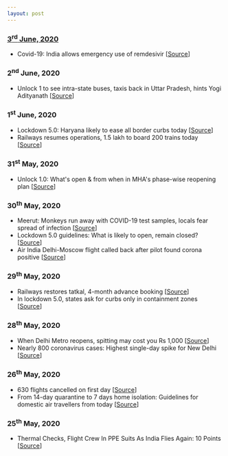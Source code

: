 ```yaml
---
layout: post
---
```

### [3<sup>rd</sup> June, 2020](#updates)
- Covid-19: India allows emergency use of remdesivir [[Source](https://www.hindustantimes.com/india-news/dcgi-nod-for-emergency-use-of-remdesivir/story-JJ5156zen4IiiYvgRZaJ0N.html)]

### 2<sup>nd</sup> June, 2020
- Unlock 1 to see intra-state buses, taxis back in Uttar Pradesh, hints Yogi Adityanath [[Source](https://www.hindustantimes.com/lucknow/unlock-1-to-see-intra-state-buses-taxis-back-in-uttar-pradesh-hints-yogi-adityanath/story-XNUGERXxo3k8WkRffd0TbL.html)]

### 1<sup>st</sup> June, 2020
- Lockdown 5.0: Haryana likely to ease all border curbs today [[Source](https://www.hindustantimes.com/gurugram/lockdown-5-0-haryana-likely-to-ease-all-border-curbs-today/story-OhTqacYTFa7NWzn5mEIL9J.html)]
- Railways resumes operations, 1.5 lakh to board 200 trains today [[Source](https://timesofindia.indiatimes.com/india/railways-resumes-operations-1-5-lakh-to-board-200-trains-today/articleshow/76126516.cms)]

### 31<sup>st</sup> May, 2020
- Unlock 1.0: What's open & from when in MHA's phase-wise reopening plan [[Source](https://timesofindia.indiatimes.com/india/unlock-1-0-whats-open-and-from-when/articleshow/76109536.cms)]

### 30<sup>th</sup> May, 2020
- Meerut: Monkeys run away with COVID-19 test samples, locals fear spread of infection [[Source](https://www.timesnownews.com/mirror-now/in-focus/article/meerut-monkeys-run-away-with-covid-19-test-samples-locals-fear-spread-of-infection/598669)]
- Lockdown 5.0 guidelines: What is likely to open, remain closed? [[Source](https://indianexpress.com/article/india/lockdown-5-0-new-guidelines-likely-changes-rules-6432671/)]
- Air India Delhi-Moscow flight called back after pilot found corona positive [[Source](https://timesofindia.indiatimes.com/business/india-business/air-india-delhi-moscow-flights-called-back-from-over-uzbekistan-after-pilot-found-corona-positive/articleshow/76104853.cms)]

### 29<sup>th</sup> May, 2020
- Railways restores tatkal, 4-month advance booking [[Source](https://www.livemint.com/news/india/railways-restores-tatkal-4-month-advance-booking-11590683771801.html)]
- In lockdown 5.0, states ask for curbs only in containment zones [[Source](https://www.hindustantimes.com/india-news/in-lockdown-5-0-states-ask-for-curbs-only-in-containment-zones/story-5rbxlsJvmzMFTs4VDVvUKJ.html)]

### 28<sup>th</sup> May, 2020
- When Delhi Metro reopens, spitting may cost you Rs 1,000 [[Source](https://timesofindia.indiatimes.com/city/delhi/when-delhi-metro-reopens-spitting-may-cost-you-rs-1000/articleshow/76015652.cms)]
- Nearly 800 coronavirus cases: Highest single-day spike for New Delhi [[Source](https://www.newindianexpress.com/cities/delhi/2020/may/28/nearly-800-coronavirus-cases-highest-single-day-spike-for-new-delhi-2149031.html)]

### 26<sup>th</sup> May, 2020
- 630 flights cancelled on first day [[Source](https://www.tribuneindia.com/news/nation/630-flights-cancelled-on-first-day-89979)]
- From 14-day quarantine to 7 days home isolation: Guidelines for domestic air travellers from today [[Source](https://www.hindustantimes.com/india-news/from-14-day-quarantine-to-7-days-home-isolation-guidelines-for-domestic-air-travellers-from-today/story-Y4YND1LR3CTZBUL7ykLf0K.html)]

### 25<sup>th</sup> May, 2020
-  Thermal Checks, Flight Crew In PPE Suits As India Flies Again: 10 Points [[Source](https://www.ndtv.com/india-news/coronavirus-lockdown-flights-resume-thermal-checks-flight-crew-in-ppe-suits-as-india-flies-again-10-points-2234510)]

